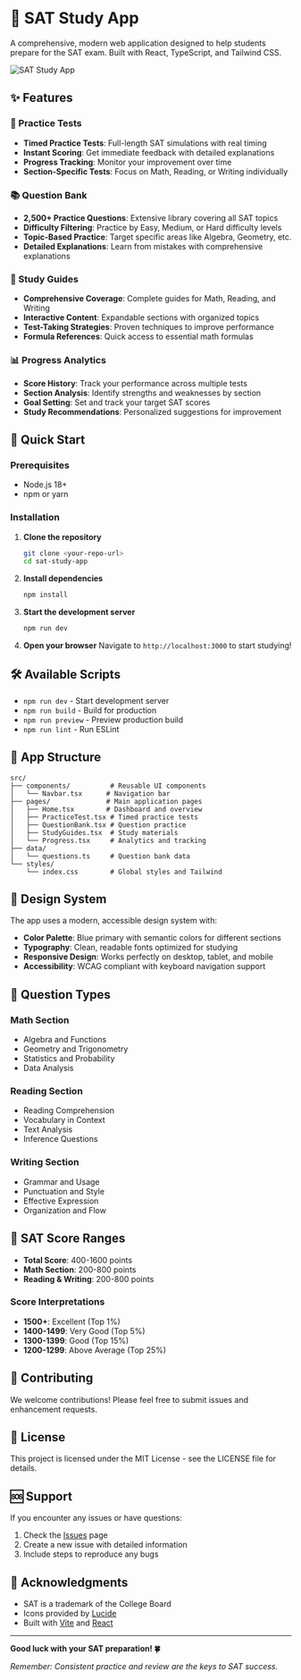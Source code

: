 # 🎯 SAT Study App

A comprehensive, modern web application designed to help students prepare for the SAT exam. Built with React, TypeScript, and Tailwind CSS.

![SAT Study App](https://via.placeholder.com/800x400/3b82f6/ffffff?text=SAT+Study+App+Preview)

## ✨ Features

### 🧠 Practice Tests
- **Timed Practice Tests**: Full-length SAT simulations with real timing
- **Instant Scoring**: Get immediate feedback with detailed explanations
- **Progress Tracking**: Monitor your improvement over time
- **Section-Specific Tests**: Focus on Math, Reading, or Writing individually

### 📚 Question Bank
- **2,500+ Practice Questions**: Extensive library covering all SAT topics
- **Difficulty Filtering**: Practice by Easy, Medium, or Hard difficulty levels
- **Topic-Based Practice**: Target specific areas like Algebra, Geometry, etc.
- **Detailed Explanations**: Learn from mistakes with comprehensive explanations

### 📖 Study Guides
- **Comprehensive Coverage**: Complete guides for Math, Reading, and Writing
- **Interactive Content**: Expandable sections with organized topics
- **Test-Taking Strategies**: Proven techniques to improve performance
- **Formula References**: Quick access to essential math formulas

### 📊 Progress Analytics
- **Score History**: Track your performance across multiple tests
- **Section Analysis**: Identify strengths and weaknesses by section
- **Goal Setting**: Set and track your target SAT scores
- **Study Recommendations**: Personalized suggestions for improvement

## 🚀 Quick Start

### Prerequisites
- Node.js 18+ 
- npm or yarn

### Installation

1. **Clone the repository**
   ```bash
   git clone <your-repo-url>
   cd sat-study-app
   ```

2. **Install dependencies**
   ```bash
   npm install
   ```

3. **Start the development server**
   ```bash
   npm run dev
   ```

4. **Open your browser**
   Navigate to `http://localhost:3000` to start studying!

## 🛠️ Available Scripts

- `npm run dev` - Start development server
- `npm run build` - Build for production
- `npm run preview` - Preview production build
- `npm run lint` - Run ESLint

## 📱 App Structure

```
src/
├── components/          # Reusable UI components
│   └── Navbar.tsx      # Navigation bar
├── pages/              # Main application pages
│   ├── Home.tsx        # Dashboard and overview
│   ├── PracticeTest.tsx # Timed practice tests
│   ├── QuestionBank.tsx # Question practice
│   ├── StudyGuides.tsx  # Study materials
│   └── Progress.tsx     # Analytics and tracking
├── data/
│   └── questions.ts     # Question bank data
└── styles/
    └── index.css        # Global styles and Tailwind
```

## 🎨 Design System

The app uses a modern, accessible design system with:
- **Color Palette**: Blue primary with semantic colors for different sections
- **Typography**: Clean, readable fonts optimized for studying
- **Responsive Design**: Works perfectly on desktop, tablet, and mobile
- **Accessibility**: WCAG compliant with keyboard navigation support

## 📝 Question Types

### Math Section
- Algebra and Functions
- Geometry and Trigonometry  
- Statistics and Probability
- Data Analysis

### Reading Section
- Reading Comprehension
- Vocabulary in Context
- Text Analysis
- Inference Questions

### Writing Section
- Grammar and Usage
- Punctuation and Style
- Effective Expression
- Organization and Flow

## 🎯 SAT Score Ranges

- **Total Score**: 400-1600 points
- **Math Section**: 200-800 points
- **Reading & Writing**: 200-800 points

### Score Interpretations
- **1500+**: Excellent (Top 1%)
- **1400-1499**: Very Good (Top 5%)
- **1300-1399**: Good (Top 15%)
- **1200-1299**: Above Average (Top 25%)

## 🤝 Contributing

We welcome contributions! Please feel free to submit issues and enhancement requests.

## 📄 License

This project is licensed under the MIT License - see the LICENSE file for details.

## 🆘 Support

If you encounter any issues or have questions:
1. Check the [Issues](https://github.com/your-repo/issues) page
2. Create a new issue with detailed information
3. Include steps to reproduce any bugs

## 🎉 Acknowledgments

- SAT is a trademark of the College Board
- Icons provided by [Lucide](https://lucide.dev/)
- Built with [Vite](https://vitejs.dev/) and [React](https://reactjs.org/)

---

**Good luck with your SAT preparation! 🍀**

*Remember: Consistent practice and review are the keys to SAT success.*